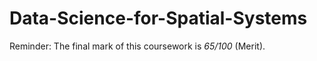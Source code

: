 # Data-Science-for-Spatial-Systems
Reminder: The final mark of this coursework is *65/100* (Merit).
